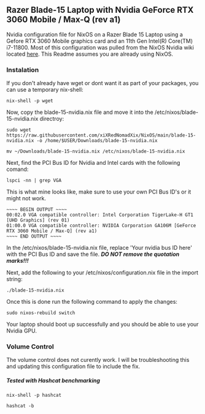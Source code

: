 ## Razer Blade-15 Laptop with Nvidia GeForce RTX 3060 Mobile / Max-Q (rev a1)

Nvidia configuration file for NixOS on a Razer Blade 15 Laptop using a Gefore RTX 3060 Mobile graphics card and an 11th Gen Intel(R) Core(TM) i7-11800. Most of this configuration was pulled from the NixOS Nvidia wiki located [here](https://nixos.wiki/wiki/Nvidia). This Readme assumes you are already using NixOS.

### Instalation
If you don't already have wget or dont want it as part of your packages, you can use a temporary nix-shell:
```
nix-shell -p wget
```

Now, copy the blade-15-nvidia.nix file and move it into the /etc/nixos/blade-15-nvidia.nix directroy:
```
sudo wget https://raw.githubusercontent.com/xiXRedNomadXix/NixOS/main/blade-15-nvidia.nix -o /home/$USER/Downloads/blade-15-nvidia.nix

mv ~/Downloads/blade-15-nvidia.nix /etc/nixos/blade-15-nvidia.nix
```

Next, find the PCI Bus ID for Nvidia and Intel cards with the following comand:
```
lspci -nn | grep VGA
```
This is what mine looks like, make sure to use your own PCI Bus ID's or it might not work.
```
~~~~ BEGIN OUTPUT ~~~~
00:02.0 VGA compatible controller: Intel Corporation TigerLake-H GT1 [UHD Graphics] (rev 01)
01:00.0 VGA compatible controller: NVIDIA Corporation GA106M [GeForce RTX 3060 Mobile / Max-Q] (rev a1)
~~~~ END OUTPUT ~~~~
```
In the /etc/nixos/blade-15-nvidia.nix file, replace 'Your nvidia bus ID here' with the PCI Bus ID and save the file. ***DO NOT remove the quotation marks!!!***

Next, add the following to your /etc/nixos/configuration.nix file in the import string:
```
./blade-15-nvidia.nix
```
Once this is done run the following command to apply the changes:
```
sudo nixos-rebuild switch
```
Your laptop should boot up successfully and you should be able to use your Nvidia GPU.


### Volume Control
The volume control does not curently work. I will be troubleshooting this and updating this configuration file to include the fix.

##### Tested with Hashcat benchmarking
```
nix-shell -p hashcat
```

```
hashcat -b
```

